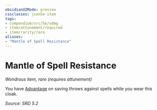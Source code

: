 ```yaml
---
obsidianUIMode: preview
cssclasses: json5e-item
tags:
- compendium/src/5e/xdmg
- item/attunement/required
- item/rarity/rare
aliases: 
- "Mantle of Spell Resistance"
---
```

# Mantle of Spell Resistance
*Wondrous item, rare (requires attunement)*  


You have [Advantage](rules/variant-rules/advantage-xphb.md) on saving throws against spells while you wear this cloak.

*Source: SRD 5.2*